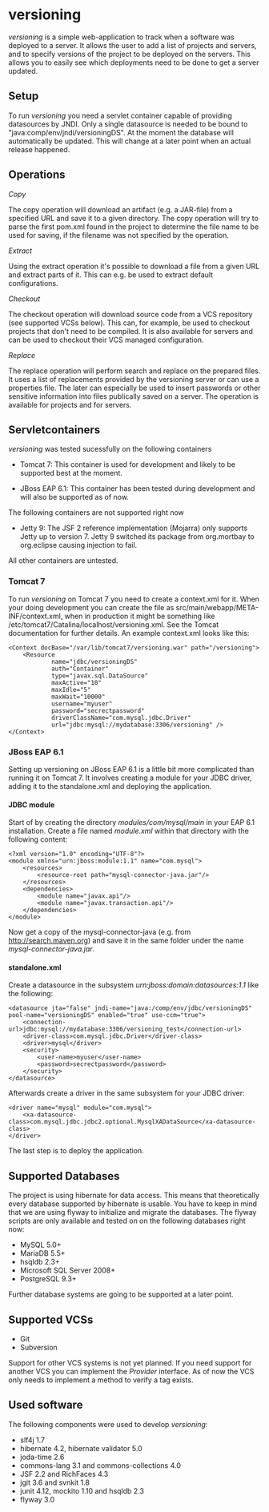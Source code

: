 versioning
==========

*versioning* is a simple web-application to track when a software was deployed
to a server. It allows the user to add a list of projects and servers, and to
specify versions of the project to be deployed on the servers. This allows you
to easily see which deployments need to be done to get a server updated.

Setup
-----

To run *versioning* you need a servlet container capable of providing datasources
by JNDI. Only a single datasource is needed to be bound to
"java:comp/env/jndi/versioningDS". At the moment the database will automatically
be updated. This will change at a later point when an actual release happened.

Operations
----------

*Copy*

The copy operation will download an artifact (e.g. a JAR-file) from a specified URL
and save it to a given directory. The copy operation will try to parse the first
pom.xml found in the project to determine the file name to be used for saving, if
the filename was not specified by the operation.

*Extract*

Using the extract operation it's possible to download a file from a given URL and
extract parts of it. This can e.g. be used to extract default configurations.

*Checkout*

The checkout operation will download source code from a VCS repository (see
supported VCSs below). This can, for example, be used to checkout projects that
don't need to be compiled. It is also available for servers and can be used to
checkout their VCS managed configuration.

*Replace*

The replace operation will perform search and replace on the prepared files. It
uses a list of replacements provided by the versioning server or can use a
properties file. The later can especially be used to insert passwords or other
sensitive information into files publically saved on a server. The operation
is available for projects and for servers.

Servletcontainers
-----------------

*versioning* was tested sucessfully on the following containers

* Tomcat 7: This container is used for development and likely to be supported
  best at the moment.

* JBoss EAP 6.1: This container has been tested during development and will
  also be supported as of now.

The following containers are not supported right now

* Jetty 9: The JSF 2 reference implementation (Mojarra) only supports Jetty up
  to version 7. Jetty 9 switched its package from org.mortbay to org.eclipse
  causing injection to fail.

All other containers are untested.

### Tomcat 7

To run *versioning* on Tomcat 7 you need to create a context.xml for it. When your
doing development you can create the file as src/main/webapp/META-INF/context.xml,
when in production it might be something like /etc/tomcat7/Catalina/localhost/versioning.xml.
See the Tomcat documentation for further details. An example context.xml looks like this:

    <Context docBase="/var/lib/tomcat7/versioning.war" path="/versioning">
        <Resource
                name="jdbc/versioningDS"
                auth="Container"
                type="javax.sql.DataSource"
                maxActive="10"
                maxIdle="5"
                maxWait="10000"
                username="myuser"
                password="secrectpassword"
                driverClassName="com.mysql.jdbc.Driver"
                url="jdbc:mysql://mydatabase:3306/versioning" />
    </Context>

### JBoss EAP 6.1

Setting up versioning on JBoss EAP 6.1 is a little bit more complicated than running it on
Tomcat 7. It involves creating a module for your JDBC driver, adding it to the standalone.xml
and deploying the application.

#### JDBC module

Start of by creating the directory *modules/com/mysql/main* in your EAP 6.1 installation. Create
a file named *module.xml* within that directory with the following content:

    <?xml version="1.0" encoding="UTF-8"?>
    <module xmlns="urn:jboss:module:1.1" name="com.mysql">
        <resources>
            <resource-root path="mysql-connector-java.jar"/>
        </resources>
        <dependencies>
            <module name="javax.api"/>
            <module name="javax.transaction.api"/>
        </dependencies>
    </module>

Now get a copy of the mysql-connector-java (e.g. from http://search.maven.org) and save it in the
same folder under the name *mysql-connector-java.jar*.

#### standalone.xml

Create a datasource in the subsystem *urn:jboss:domain:datasources:1.1* like the following:

    <datasource jta="false" jndi-name="java:/comp/env/jdbc/versioningDS" pool-name="versioningDS" enabled="true" use-ccm="true">
        <connection-url>jdbc:mysql://mydatabase:3306/versioning_test</connection-url>
        <driver-class>com.mysql.jdbc.Driver</driver-class>
        <driver>mysql</driver>
        <security>
            <user-name>myuser</user-name>
            <password>secrectpassword</password>
        </security>
    </datasource>

Afterwards create a driver in the same subsystem for your JDBC driver:

    <driver name="mysql" module="com.mysql">
        <xa-datasource-class>com.mysql.jdbc.jdbc2.optional.MysqlXADataSource</xa-datasource-class>
    </driver>

The last step is to deploy the application.

Supported Databases
-------------------

The project is using hibernate for data access. This means that theoretically
every database supported by hibernate is usable. You have to keep in mind that
we are using flyway to initialize and migrate the databases. The flyway scripts
are only available and tested on on the following databases right now:

* MySQL 5.0+
* MariaDB 5.5+
* hsqldb 2.3+
* Microsoft SQL Server 2008+
* PostgreSQL 9.3+

Further database systems are going to be supported at a later point.

Supported VCSs
--------------

* Git
* Subversion

Support for other VCS systems is not yet planned. If you need support for
another VCS you can implement the *Provider* interface. As of now the VCS
only needs to implement a method to verify a tag exists.

Used software
-------------

The following components were used to develop *versioning*:

* slf4j 1.7
* hibernate 4.2, hibernate validator 5.0
* joda-time 2.6
* commons-lang 3.1 and commons-collections 4.0
* JSF 2.2 and RichFaces 4.3
* jgit 3.6 and svnkit 1.8
* junit 4.12, mockito 1.10 and hsqldb 2.3
* flyway 3.0
